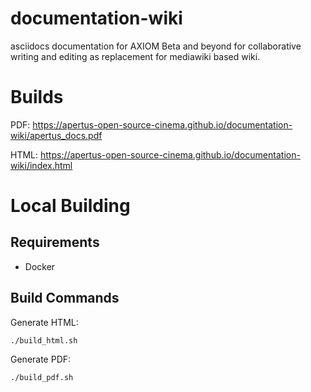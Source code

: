 # documentation-wiki

asciidocs documentation for AXIOM Beta and beyond for collaborative writing and editing as replacement for mediawiki based wiki.

# Builds

PDF: https://apertus-open-source-cinema.github.io/documentation-wiki/apertus_docs.pdf

HTML: https://apertus-open-source-cinema.github.io/documentation-wiki/index.html

# Local Building

## Requirements

- Docker

## Build Commands

Generate HTML:

```
./build_html.sh
```

Generate PDF:

```
./build_pdf.sh
```
